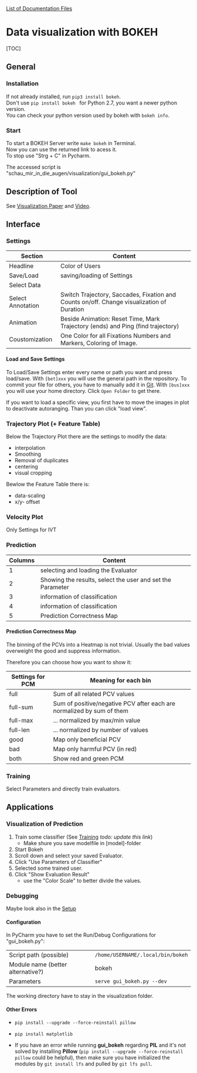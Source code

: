 [List of Documentation Files](menu.md)

# Data visualization with BOKEH

[TOC]

## General

### Installation

If not already installed, run `pip3 install bokeh`.  
Don't use `pip install bokeh ` for Python 2.7, you want a newer python version.  
You can check your python version used by bokeh with `bokeh info`.

### Start

To start a BOKEH Server write `make bokeh` in Terminal.  
Now you can use the returned link to acess it.  
To stop use "Strg + C" in Pycharm.

The accessed script is "schau_mir_in_die_augen/visualization/gui_bokeh.py"

## Description of Tool

See [Visualization Paper](https://gitlab.informatik.uni-bremen.de/cgvr/smida2/visualization_paper) and [Video](https://seafile.zfn.uni-bremen.de/f/52b979ec4f114519b6bd/).

## Interface

### Settings

| Section | Content |
| --- | --- |
| Headline | Color of Users |
| Save/Load | saving/loading of Settings |
| Select Data | |
| Select Annotation | Switch Trajectory, Saccades, Fixation and Counts on/off. Change visualization of Duration |
| Animation | Beside Animation: Reset Time, Mark Trajectory (ends) and Ping (find trajectory) |
| Coustomization | One Color for all Fixations Numbers and Markers, Coloring of Image. |

#### Load and Save Settings
To Load/Save Settings enter every name or path you want and press load/save.
With `[bet]xxx` you will use the general path in the repository. To commit your file for others, you have to manually add it in [Git](GITLAB.md).
With `[bus]xxx` you will use your home directory. Click `Open Folder` to get there.

If you want to load a specific view, you first have to move the images in plot to deactivate autoranging.
Than you can click "load view".

### Trajectory Plot (+ Feature Table)

Below the Trajectory Plot there are the settings to modify the data:
- interpolation
- Smoothing
- Removal of duplicates
- centering
- visual cropping

Bewlow the Feature Table there is:
- data-scaling
- x/y- offset

### Velocity Plot

Only Settings for IVT

### Prediction

| Columns | Content |
| --- | --- |
| 1 | selecting and loading the Evaluator |
| 2 | Showing the results, select the user and set the Parameter |
| 3 | information of classification |
| 4 | information of classification |
| 5 | Prediction Correctness Map |

#### Prediction Correctness Map

The binning of the PCVs into a Heatmap is not trivial.
Usually the bad values overweight the good and suppress information.

Therefore you can choose how you want to show it:

| Settings for PCM | Meaning for each bin                                         |
| ---------------- | ------------------------------------------------------------ |
| full             | Sum of all related PCV values                                |
| full-sum         | Sum of positive/negative PCV after each are normalized by sum of them |
| full-max         | ... normalized by max/min value                              |
| full-len         | ... normalized by number of values                           |
| good             | Map only beneficial PCV                                      |
| bad              | Map only harmful PCV (in red)                                |
| both             | Show red and green PCM                                       |



### Training

Select Parameters and directly train evaluators.

## Applications


### Visualization of Prediction

1. Train some classifier (See [Training](EVALUATION.md) *todo: update this link*)
	- Make shure you save modelfile in [model]-folder
2. Start Bokeh
3. Scroll down and select your saved Evaluator.
4. Click "Use Parameters of Classifier"
5. Selected some trained user.
6. Click "Show Evaluation Result"
	- use the "Color Scale" to better divide the values.

### Debugging

Maybe look also in the [Setup](SETUP.md)

#### Configuration

In PyCharm you have to set the Run/Debug Configurations for "gui_bokeh.py":

|  |  |
| --- | --- |
| Script path (possible) | ```/home/USERNAME/.local/bin/bokeh``` |
| Module name (better alternative?) | bokeh |
| Parameters  | ```serve gui_bokeh.py --dev``` |

The working directory have to stay in the visualization folder.

#### Other Errors

- `pip install --upgrade --force-reinstall pillow`
- `pip install matplotlib`

- If you have an error while running **gui_bokeh** regarding **PIL** and it's not solved by installing **Pillow** (`pip install --upgrade --force-reinstall pillow` could be helpful), 
  then make sure you have initialized the modules by `git install lfs` and pulled by  `git lfs pull`.
